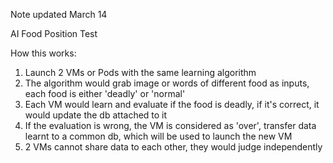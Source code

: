 Note updated March 14

AI Food Position Test

How this works:

1. Launch 2 VMs or Pods with the same learning algorithm
2. The algorithm would grab image or words of different food as inputs, each food is either 'deadly' or 'normal'
3. Each VM would learn and evaluate if the food is deadly, if it's correct, it would update the db attached to it
4. If the evaluation is wrong, the VM is considered as 'over', transfer data learnt to a common db, which will be used to launch the new VM
5. 2 VMs cannot share data to each other, they would judge independently
